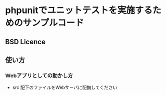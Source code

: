 # phpunitでユニットテストを実施するためのサンプルコード
## BSD Licence
## 使い方
### Webアプリとしての動かし方
* src 配下のファイルをWebサーバに配備してください

